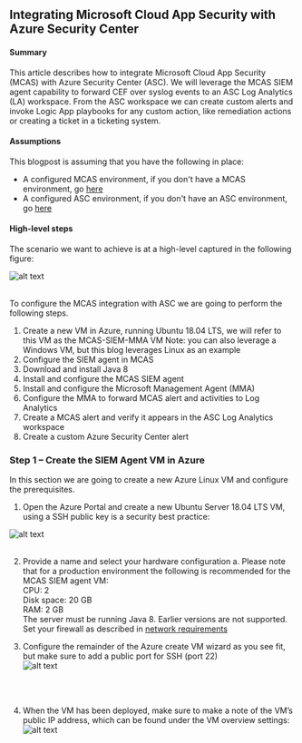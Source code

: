 ## Integrating Microsoft Cloud App Security with Azure Security Center

#### Summary
This article describes how to integrate Microsoft Cloud App Security (MCAS) with Azure Security Center (ASC). We will leverage the MCAS SIEM agent capability to forward CEF over syslog events to an ASC Log Analytics (LA) workspace. From the ASC workspace we can create custom alerts and invoke Logic App playbooks for any custom action, like remediation actions or creating a ticket in a ticketing system.

#### Assumptions
This blogpost is assuming that you have the following in place: <br>
*  A configured MCAS environment, if you don't have a MCAS environment, go <a href="https://docs.microsoft.com/en-us/cloud-app-security/getting-started-with-cloud-app-security" target="_blank">here</a>
* A configured ASC environment, if you don't have an ASC environment, go <a href="https://docs.microsoft.com/en-us/azure/security-center/security-center-get-started" target="_blank">here</a>
 
#### High-level steps
The scenario we want to achieve is at a high-level captured in the following figure: <br>

![alt text](https://raw.githubusercontent.com/tianderturpijn/MCAS/master/MCAS-ASC-integration/screenshots/highlevel_overview.png)
<br>
<br>

To configure the MCAS integration with ASC we are going to perform the following steps.
1.	Create a new VM in Azure, running Ubuntu 18.04 LTS, we will refer to this VM as the MCAS-SIEM-MMA VM
Note: you can also leverage a Windows VM, but this blog leverages Linux as an example
2.	Configure the SIEM agent in MCAS
3.	Download and install Java 8
4.	Install and configure the MCAS SIEM agent
5.	Install and configure the Microsoft Management Agent (MMA)
6.	Configure the MMA to forward MCAS alert and activities to Log Analytics
7.	Create a MCAS alert and verify it appears in the ASC Log Analytics workspace
8.	Create a custom Azure Security Center alert

### Step 1 – Create the SIEM Agent VM in Azure
In this section we are going to create a new Azure Linux VM and configure the prerequisites.
1.	Open the Azure Portal and create a new Ubuntu Server 18.04 LTS VM, using a SSH public key is a security best practice:

![alt text](https://raw.githubusercontent.com/tianderturpijn/MCAS/master/MCAS-ASC-integration/screenshots/create_vm.png)
<br>
<br>

2.	Provide a name and select your hardware configuration
a.	Please note that for a production environment the following is recommended for the MCAS SIEM agent VM:<br>
CPU: 2 <br>
Disk space: 20 GB <br>
RAM: 2 GB <br>
The server must be running Java 8. Earlier versions are not supported. <br>
Set your firewall as described in <a href="https://docs.microsoft.com/en-us/cloud-app-security/network-requirements" target="_blank">network requirements</a>

3.	Configure the remainder of the Azure create VM wizard as you see fit, but make sure to add a public port for SSH (port 22) <br>
![alt text](https://raw.githubusercontent.com/tianderturpijn/MCAS/master/MCAS-ASC-integration/screenshots/ssh_port.png)
<br>
<br>

4. When the VM has been deployed, make sure to make a note of the VM’s public IP address, which can be found under the VM overview settings: <br>
![alt text](https://raw.githubusercontent.com/tianderturpijn/MCAS/master/MCAS-ASC-integration/screenshots/public_ip.png)
<br>
<br>

